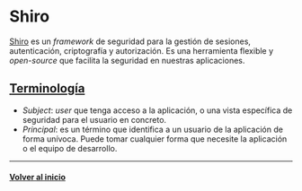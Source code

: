 # Shiro

[Shiro](shiro) es un _framework_ de seguridad para la gestión de sesiones, autenticación, criptografía y autorización. Es una herramienta flexible y _open-source_ que facilita la seguridad en nuestras aplicaciones.

## [Terminología](terms)

* _Subject_: _user_ que tenga acceso a la aplicación, o una vista específica de seguridad para el usuario en concreto.
* _Principal_: es un término que identifica a un usuario de la aplicación de forma unívoca. Puede tomar cualquier forma que necesite la aplicación o el equipo de desarrollo.

---
#### [Volver al inicio][back]

[shiro]: https://shiro.apache.org
[terms]: https://shiro.apache.org/terminology.html

[back]: ../README.md